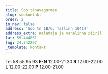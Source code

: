 ```yaml
---
title: Soo tänavagurmee
slug: sookontakt
order: 2
in_nav: false
address: 'Soo tn 1B/6, Tallinn 10414'
address_extra: Kalamaja ja vanalinna piiril
lat: 59.444861
lng: 24.742297
_template: kontakt
---
```


Tel 58 55 95 93
**E-N** 12.00-21.30 **R** 12.00-22.00  
**L** 12.00-22.00 **P** 12.00-21.00
